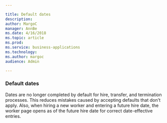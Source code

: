 ```yaml
---

title: Default dates
description: 
author: MargoC
manager: AnnBe
ms.date: 4/16/2018
ms.topic: article
ms.prod: 
ms.service: business-applications
ms.technology: 
ms.author: margoc
audience: Admin

---
```

### Default dates



Dates are no longer completed by default for hire, transfer, and termination
processes. This reduces mistakes caused by accepting defaults that don't apply.
Also, when hiring a new worker and entering a future hire date, the worker page
opens as of the future hire date for correct date-effective entries.
